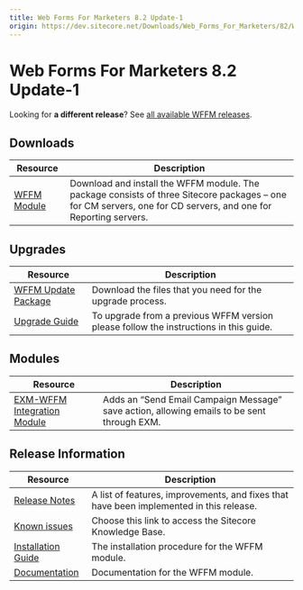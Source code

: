 ```yaml
---
title: Web Forms For Marketers 8.2 Update-1
origin: https://dev.sitecore.net/Downloads/Web_Forms_For_Marketers/82/Web_Forms_For_Marketers_82_Update1.aspx
---
```


# Web Forms For Marketers 8.2 Update-1

  <Alert variant='warning' mb={4}>
    <AlertIcon />
    

Looking for **a different release**? See [all available WFFM releases](/downloads/Web_Forms_For_Marketers).


  </Alert>
  

## Downloads

 | Resource | Description |
 | --- | --- |
 | [WFFM Module](https://sitecoredev.azureedge.net/~/media/CC1E96521266447F8DCC0A28866FA3CA.ashx?date=20161207T112149) | Download and install the WFFM module. The package consists of three Sitecore packages – one for CM servers, one for CD servers, and one for Reporting servers. |

## Upgrades

 | Resource | Description |
 | --- | --- |
 | [WFFM Update Package](https://sitecoredev.azureedge.net/~/media/6F2E7D2BBD19420DBCDFACE86501D9F9.ashx?date=20161207T110909) | Download the files that you need for the upgrade process. |
 | [Upgrade Guide](https://sitecoredev.azureedge.net/~/media/55BB3252D36E489B9AFFBC9D4A7911B2.ashx?date=20161216T100702) | To upgrade from a previous WFFM version please follow the instructions in this guide. |

## Modules

 | Resource | Description |
 | --- | --- |
 | [EXM-WFFM Integration Module](https://sitecoredev.azureedge.net/~/media/0640584B33B740EBB0EB12DFB29B7C7D.ashx?date=20171005T144859) | Adds an “Send Email Campaign Message” save action, allowing emails to be sent through EXM. |

## Release Information

 | Resource | Description |
 | --- | --- |
 | [Release Notes](/downloads/Web%20Forms%20For%20Marketers/82/Web%20Forms%20For%20Marketers%2082%20Update1/Release%20Notes) | A list of features, improvements, and fixes that have been implemented in this release. |
 | [Known issues](https://kb.sitecore.net/articles/631685) | Choose this link to access the Sitecore Knowledge Base. |
 | [Installation Guide](https://sitecoredev.azureedge.net/~/media/3F59F52EC9624B17B84893B5A18869C7.ashx?date=20170824T091750) | The installation procedure for the WFFM module. |
 | [Documentation](https://doc.sitecore.com/developers/82/web-forms-for-marketers/en/index-en.html) | Documentation for the WFFM module. |